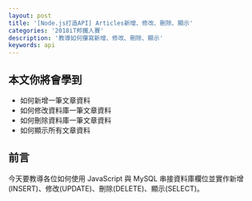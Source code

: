 ```yaml
---
layout: post
title: '[Node.js打造API] Articles新增、修改、刪除、顯示'
categories: '2018iT邦鐵人賽'
description: '教導如何攥寫新增、修改、刪除、顯示'
keywords: api
---
```


## 本文你將會學到
- 如何新增一筆文章資料
- 如何修改資料庫一筆文章資料
- 如何刪除資料庫一筆文章資料
- 如何顯示所有文章資料

## 前言
今天要教導各位如何使用 JavaScript 與 MySQL 串接資料庫欄位並實作新增(INSERT)、修改(UPDATE)、刪除(DELETE)、顯示(SELECT)。
